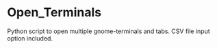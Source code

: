 # Open_Terminals
Python script to open multiple gnome-terminals and tabs. CSV file input option included.
